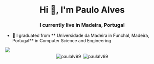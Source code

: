 <h1 align="center">Hi 👋, I'm Paulo Alves</h1>
<h3 align="center">I currently live in Madeira, Portugal</h3>

- 🔭 I graduated from ** Universidade da Madeira in Funchal, Madeira, Portugal** in Computer Science and Engineering

<p align="left">
</p>

<img align="center" style="margin-bottom: 5px" src="https://komarev.com/ghpvc/?username=PaulAlv99" >
<div style="display: flex; justify-content: center; gap: 2px;">
  
  <div>
    <img style="height: auto;weight: auto;" align="left" src="https://github-readme-stats.vercel.app/api/top-langs?username=paulalv99&show_icons=true&locale=en&layout=compact&theme=dark" alt="paulalv99" style="height: 200px;">
  </div>
  <div>
    <img style="height: auto;weight: auto;" align="right" src="https://github-readme-stats.vercel.app/api?username=paulalv99&show_icons=true&locale=en&theme=dark" alt="paulalv99" style="height: 200px;">
  </div>
  
</div>

